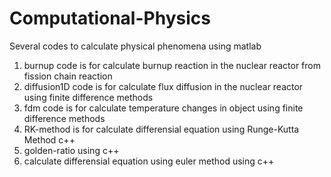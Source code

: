 # Computational-Physics
Several codes to calculate physical phenomena using matlab
1. burnup code is for calculate burnup reaction in the nuclear reactor from fission chain reaction
2. diffusion1D code is for calculate flux diffusion in the nuclear reactor using finite difference methods
3. fdm code is for calculate temperature changes in object using finite difference methods
4. RK-method is for calculate differensial equation using Runge-Kutta Method c++
5. golden-ratio using c++
6. calculate differensial equation using euler method using c++
